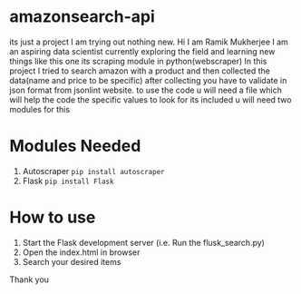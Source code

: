 # amazonsearch-api
its just a project I am trying out nothing new.
Hi I am Ramik Mukherjee
I am an aspiring data scientist
currently exploring the field and learning new things like this one its scraping module in python(webscraper)
In this project I tried to search amazon with a product and then collected the data(name and price to be specific)
after collecting you have to validate in json format from jsonlint website.
to use the code u will need a file which will help the code the specific values to look for its included
u will need two modules for this 
# Modules Needed
1. Autoscraper `pip install autoscraper`
2. Flask `pip install Flask`
# How to use
1. Start the Flask development server (i.e. Run the flusk_search.py)
2. Open the index.html in browser
3. Search your desired items 

Thank you
